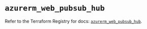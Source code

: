 # `azurerm_web_pubsub_hub`

Refer to the Terraform Registry for docs: [`azurerm_web_pubsub_hub`](https://registry.terraform.io/providers/hashicorp/azurerm/4.10.0/docs/resources/web_pubsub_hub).
